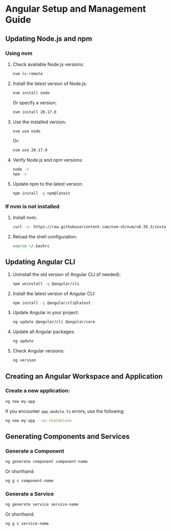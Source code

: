 # Angular Setup and Management Guide

## Updating Node.js and npm

### Using nvm

1. Check available Node.js versions:
   ```bash
   nvm ls-remote
   ```

2. Install the latest version of Node.js:
   ```bash
   nvm install node
   ```
   Or specify a version:
   ```bash
   nvm install 20.17.0
   ```

3. Use the installed version:
   ```bash
   nvm use node
   ```
   Or:
   ```bash
   nvm use 20.17.0
   ```

4. Verify Node.js and npm versions:
   ```bash
   node -v
   npm -v
   ```

5. Update npm to the latest version:
   ```bash
   npm install -g npm@latest
   ```

### If nvm is not installed

1. Install nvm:
   ```bash
   curl -o- https://raw.githubusercontent.com/nvm-sh/nvm/v0.39.3/install.sh | bash
   ```

2. Reload the shell configuration:
   ```bash
   source ~/.bashrc
   ```

## Updating Angular CLI

1. Uninstall the old version of Angular CLI (if needed):
   ```bash
   npm uninstall -g @angular/cli
   ```

2. Install the latest version of Angular CLI:
   ```bash
   npm install -g @angular/cli@latest
   ```

3. Update Angular in your project:
   ```bash
   ng update @angular/cli @angular/core
   ```

4. Update all Angular packages:
   ```bash
   ng update
   ```

5. Check Angular versions:
   ```bash
   ng version
   ```

## Creating an Angular Workspace and Application

### Create a new application:
```bash
ng new my-app
```

If you encounter `app.module.ts` errors, use the following:
```bash
ng new my-app --no-standalone
```

## Generating Components and Services

### Generate a Component
```bash
ng generate component component-name
```
Or shorthand:
```bash
ng g c component-name
```

### Generate a Service
```bash
ng generate service service-name
```
Or shorthand:
```bash
ng g s service-name
```

